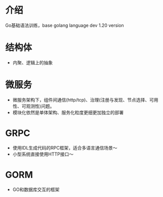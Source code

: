 # 介绍
Go基础语法训练，base golang language dev 1.20 version

# 结构体
- 内聚、逻辑上的抽象

 # 微服务 
- 微服务架构下，组件间通信(http/tcp)、治理(注册与发现、节点选择、可用性、可观测性)问题。
- 模块化依然是单体架构、服务化粒度更细更加独立的部署
    
# GRPC
- 使用IDL生成代码的RPC框架，适合多语言通信场景～
- 小型系统直接使用HTTP接口～

# GORM
- GO和数据库交互的框架